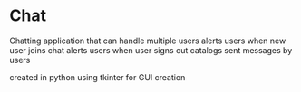 # Chat
Chatting application that can handle multiple users
alerts users when new user joins chat
alerts users when user signs out
catalogs sent messages by users

created in python using tkinter for GUI creation
